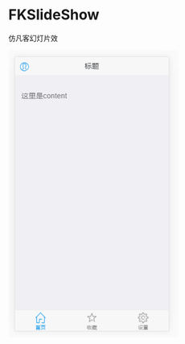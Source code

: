 # FKSlideShow
仿凡客幻灯片效

![Image text](https://raw.githubusercontent.com/hongmaju/light7Local/master/img/productShow/20170518152848.png)
